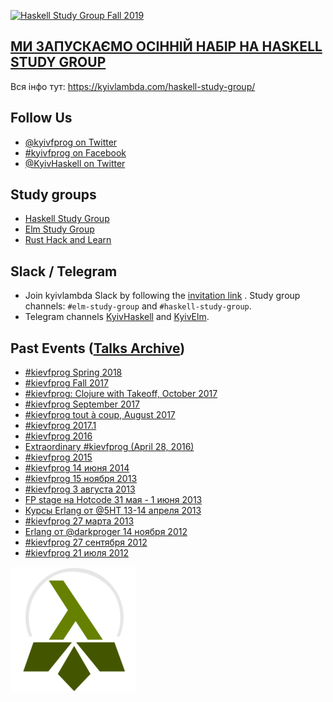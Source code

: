 <a href="https://kyivlambda.com/haskell-study-group/"><img alt="Haskell Study Group Fall 2019" src="https://github.com/kyivlambda/kyivlambda.github.io/raw/master/banner-832.png"></a>

## [МИ ЗАПУСКАЄМО ОСІННІЙ НАБІР НА HASKELL STUDY GROUP](https://kyivlambda.com/haskell-study-group/)

Вся інфо тут: https://kyivlambda.com/haskell-study-group/

## Follow Us

- [@kyivfprog on Twitter](https://twitter.com/kyivfprog)
- [#kyivfprog on Facebook](https://fb.me/kievfprog)
- [@KyivHaskell on Twitter](https://twitter.com/KyivHaskell)

## Study groups

- [Haskell Study Group](https://kyivlambda.com/haskell-study-group/)
- [Elm Study Group](https://kyivlambda.com/elm-study-group/)
- [Rust Hack and Learn](https://kyivlambda.com/rust-hack-and-learn/)

## Slack / Telegram

- Join kyivlambda Slack by following the [invitation link](https://join.slack.com/t/kyivhaskell/shared_invite/enQtMjQzMjA1Mjk2ODUwLTJmYjI3YmNmOWYzY2YwYjBlZTNhOTFjZjg1YjA2NjhmNjc5ZTBjYjVhZDk3ODIxNzg4NmFiNzdjMjNhODU5NWU) . Study group channels: `#elm-study-group` and `#haskell-study-group`.
- Telegram channels [KyivHaskell](https://t.me/KyivHaskell) and [KyivElm](https://t.me/KyivElm).

## Past Events ([Talks Archive](http://kyivlambda.github.io/talks))

- [#kievfprog Spring 2018](https://www.eventbrite.com/e/kievfprog-spring-2018-tickets-45015223746)
- [#kievfprog Fall 2017](https://www.eventbrite.com/e/kievfprog-fall-2017-tickets-39509911208)
- [#kievfprog: Clojure with Takeoff, October 2017](https://www.eventbrite.com/e/kievfprog-clojure-with-takeoff-tickets-39084845826)
- [#kievfprog September 2017](https://www.eventbrite.com/e/kievfprog-september-2017-tickets-37417175780)
- [#kievfprog tout à coup, August 2017](https://www.eventbrite.com/e/kievfprog-tout-a-coup-tickets-37001223656)
- [#kievfprog 2017.1](http://march17.kievfprog.net/)
- [#kievfprog 2016](http://2016.kievfprog.net)
- [Extraordinary #kievfprog (April 28, 2016)](https://www.facebook.com/events/108261176248196/)
- [#kievfprog 2015](https://github.com/kievfprog/kievfprog.github.io/blob/d673a0101da2c00458d505f4414eab93559fc8ba/event.yaml)
- [#kievfprog 14 июня 2014](https://github.com/kievfprog/kievfprog.github.io/blob/KIEVFPROG_6/event.yaml)
- [#kievfprog 15 ноября 2013](https://github.com/kievfprog/kievfprog.github.io/blob/KIEVFPROG_5/event.yaml)
- [#kievfprog 3 августа 2013](https://github.com/kievfprog/kievfprog.github.io/blob/KIEVFPROG_4/event.yaml)
- [FP stage на Hotcode 31 мая - 1 июня 2013](http://hotcode.org/program-ru/stages-ru/functional/)
- [Курсы Erlang от @5HT 13-14 апреля 2013](http://dou.ua/calendar/3151/)
- [#kievfprog 27 марта 2013](http://dou.ua/calendar/3068/)
- [Erlang от @darkproger 14 ноября 2012](http://dou.ua/calendar/2513/)
- [#kievfprog 27 сентября 2012](http://dou.ua/calendar/2265/)
- [#kievfprog 21 июля 2012](http://dou.ua/calendar/2040/)

![kyivlambda](./kyivlambda_200_200.png)
